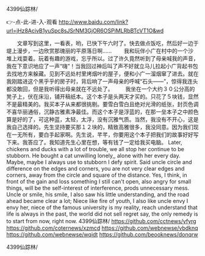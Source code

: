 
4399仙踪林/




👉-点-此-进-入-观看  http://www.baidu.com/link?url=jHz8AcivB1yuSpc8sJSrNM3GjOR6OSPiMLRbBTcVT1O&wd




　　文章写到这里，一看表，哟，已快下午六时了。快去做点饭吃，然后好一边于堤上漫步，一边欣赏那瑰丽的平原落日啊……
　　我和玩伴小广在村中的一个沙堆上戏耍着。玩着有趣的游戏，忘乎所以。过了许久竟然听到了母亲喊我的声音，我在下意识地应了一声“嗨”！当我回过神后叫了声不好就立马儿拉起小广背起书包去找地方来躲藏。见到不远处村里烤烟叶的屋子，便和小广一溜烟窜了进去。就在我刚踏进这个黑乎乎的房子时，背后响了一声母亲的呼喊“石头——”，惊得我连头都没敢回，但是我听得出母亲就在不远处了。
　　我坐在一个大约３０公分高的凳子上，伏在床沿，铺开稿纸本。这个本子是头两天才买的。只花了５块钱，显然不是最精美的。我买本子从来都很挑剔。要雪白雪白且绝对光滑的纸张，封页色调不喜华丽通俗，沉静古雅素净最佳。而这个本子是浮蓝的，在那一垒本子之中颜色算是好的了，可这种蓝，太轻，太浮，没有沉雅气质。当然，我没有不开心，这是我自己选择的。先生坚持要买那１２块的，精致高雅很多，我没同意。因为我们现在一无所有，要白手起家啊。先生说，芊芊，你要用这个本子把我们的故事好好写下来。我答应了。我知道先生心里在想，等有钱了一定给我买电脑。
Later, chickens and ducks with a lot of trouble, we all stop her continue to be stubborn.
He bought a cat unwilling lonely,, alone with her every day.
Maybe, maybe I always use to stubborn I defy spirit.
Said uncle circle and difference on the edges and corners, you are not very clear edges and corners, away from the circle and square of the distance.
Yes, I think, in front of the gain and loss something I still can't open, also angry for small things, will be the self-interest of interference, prods unnecessary mess.
Uncle or smile, his smile, I also saw his little understanding, and the road ahead became clear a lot;
Niece like fire of youth, I also like uncle envy I envy her, niece of the famous university is my reality, reach understand that life is always in the past, the world did not sell regret say, the only remedy is to start from now, right now.
4399仙踪林/ https://github.com/cctnews/yfyrg
https://github.com/coternews/xzmcd
https://github.com/webnewse/vbdknq
https://github.com/webnewse/wqidt
https://github.com/beooknews/donqrw





4399仙踪林/
